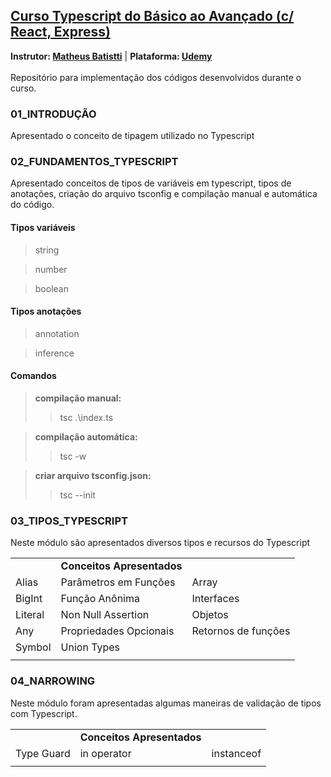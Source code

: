 ## **[Curso Typescript do Básico ao Avançado (c/ React, Express)](https://www.udemy.com/course/typescript-do-basico-ao-avancado-c-react-express/)**
**Instrutor: [Matheus Batistti](https://www.udemy.com/user/matheus-battisti/)** | **Plataforma: [Udemy](https://www.udemy.com)**  <br/>
<br/>Repositório para implementação dos códigos desenvolvidos durante o curso. <br/>

### **01_INTRODUÇÃO**

Apresentado o conceito de tipagem utilizado no Typescript


### **02_FUNDAMENTOS_TYPESCRIPT**

Apresentado conceitos de tipos de variáveis em typescript, tipos de anotações, criação do arquivo tsconfig e compilação manual e automática do código.

#### **Tipos variáveis**

> string

> number

> boolean

#### **Tipos anotações**

> annotation

> inference


#### **Comandos**

> **compilação manual:** 
>>tsc .\index.ts

> **compilação automática:** 
>>tsc -w

> **criar arquivo tsconfig.json:** 
>>tsc --init


### **03_TIPOS_TYPESCRIPT**

Neste módulo são apresentados diversos tipos e recursos do Typescript


|   |   |   |
|---|---|---|
|   | **Conceitos Apresentados** |   |
| Alias |  Parâmetros em Funções | Array |
| BigInt | Função Anônima | Interfaces |
| Literal | Non Null Assertion | Objetos |
| Any | Propriedades Opcionais | Retornos de funções |
| Symbol | Union Types |  |
|   |   |   |


### **04_NARROWING**

Neste módulo foram apresentadas algumas maneiras de validação de tipos com Typescript.


|   |   |   |
|---|---|---|
|   | **Conceitos Apresentados** |   |
| Type Guard |  in operator | instanceof | 
|   |   |   |